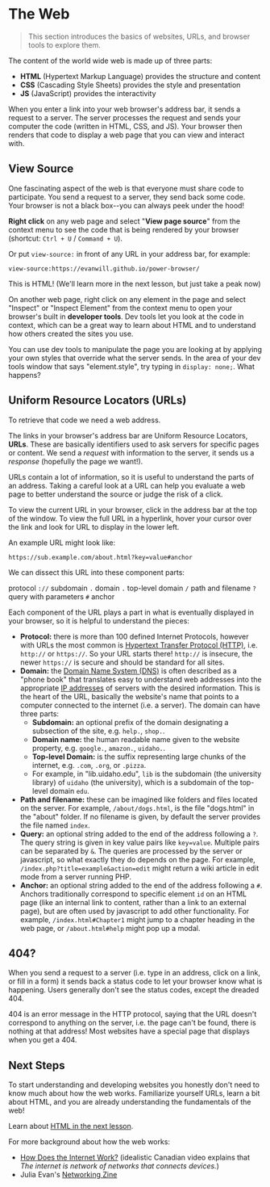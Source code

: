 # The Web

> This section introduces the basics of websites, URLs, and browser tools to explore them.

The content of the world wide web is made up of three parts:

- **HTML** (Hypertext Markup Language) provides the structure and content
- **CSS** (Cascading Style Sheets) provides the style and presentation
- **JS** (JavaScript) provides the interactivity

When you enter a link into your web browser's address bar, it sends a request to a server. 
The server processes the request and sends your computer the code (written in HTML, CSS, and JS).
Your browser then renders that code to display a web page that you can view and interact with.

## View Source 

One fascinating aspect of the web is that everyone must share code to participate.
You send a request to a server, they send back some code.
Your browser is not a black box--you can always peek under the hood!

**Right click** on any web page and select "**View page source**" from the context menu to see the code that is being rendered by your browser (shortcut: `Ctrl + U` / `Command + U`). 

Or put `view-source:` in front of any URL in your address bar, for example:

`view-source:https://evanwill.github.io/power-browser/`

This is HTML!
(We'll learn more in the next lesson, but just take a peak now)

On another web page, right click on any element in the page and select "Inspect" or "Inspect Element" from the context menu to open your browser's built in **developer tools**. 
Dev tools let you look at the code in context, which can be a great way to learn about HTML and to understand how others created the sites you use.

You can use dev tools to manipulate the page you are looking at by applying your own styles that override what the server sends. 
In the area of your dev tools window that says "element.style", try typing in `display: none;`.
What happens?

## Uniform Resource Locators (URLs)

To retrieve that code we need a web address. 

The links in your browser's address bar are Uniform Resource Locators, **URLs**.
These are basically identifiers used to ask servers for specific pages or content. 
We send a *request* with information to the server, it sends us a *response* (hopefully the page we want!).

URLs contain a lot of information, so it is useful to understand the parts of an address.
Taking a careful look at a URL can help you evaluate a web page to better understand the source or judge the risk of a click.

To view the current URL in your browser, click in the address bar at the top of the window. 
To view the full URL in a hyperlink, hover your cursor over the link and look for URL to display in the lower left.

An example URL might look like:

`https://sub.example.com/about.html?key=value#anchor`

We can dissect this URL into these component parts:

protocol `://` subdomain `.` domain `.` top-level domain `/` path and filename `?` query with parameters `#` anchor

Each component of the URL plays a part in what is eventually displayed in your browser, so it is helpful to understand the pieces:

- **Protocol:** there is more than 100 defined Internet Protocols, however with URLs the most common is [Hypertext Transfer Protocol (HTTP)](https://en.wikipedia.org/wiki/Hypertext_Transfer_Protocol), i.e. `http://` or `https://`. So your URL starts there! `http://` is insecure, the newer `https://` is secure and should be standard for all sites.
- **Domain:** the [Domain Name System (DNS)](https://en.wikipedia.org/wiki/Domain_Name_System) is often described as a "phone book" that translates easy to understand web addresses into the appropriate [IP addresses](https://en.wikipedia.org/wiki/IP_address) of servers with the desired information. This is the heart of the URL, basically the website's name that points to a computer connected to the internet (i.e. a server). The domain can have three parts:
    - **Subdomain:** an optional prefix of the domain designating a subsection of the site, e.g. `help.`, `shop.`.
    - **Domain name:** the human readable name given to the website property, e.g. `google.`, `amazon.`, `uidaho.`.
    - **Top-level Domain:** is the suffix representing large chunks of the internet, e.g. `.com`, `.org`, or `.pizza`.
    - For example, in "lib.uidaho.edu", `lib` is the subdomain (the university library) of `uidaho` (the university), which is a subdomain of the top-level domain `edu`. 
- **Path and filename:** these can be imagined like folders and files located on the server. For example, `/about/dogs.html`, is the file "dogs.html" in the "about" folder. If no filename is given, by default the server provides the file named `index`.
- **Query:** an optional string added to the end of the address following a `?`. The query string is given in key value pairs like `key=value`. Multiple pairs can be separated by `&`. The queries are processed by the server or javascript, so what exactly they do depends on the page. For example, `/index.php?title=example&action=edit` might return a wiki article in edit mode from a server running PHP.
- **Anchor:** an optional string added to the end of the address following a `#`. Anchors traditionally correspond to specific element `id` on an HTML page (like an internal link to content, rather than a link to an external page), but are often used by javascript to add other functionality. For example, `/index.html#Chapter1` might jump to a chapter heading in the web page, or `/about.html#help` might pop up a modal.

## 404?

When you send a request to a server (i.e. type in an address, click on a link, or fill in a form) it sends back a status code to let your browser know what is happening. 
Users generally don't see the status codes, except the dreaded 404. 

404 is an error message in the HTTP protocol, saying that the URL doesn't correspond to anything on the server, i.e. the page can't be found, there is nothing at that address!
Most websites have a special page that displays when you get a 404.

## Next Steps 

To start understanding and developing websites you honestly don't need to know much about how the web works.
Familiarize yourself URLs, learn a bit about HTML, and you are already understanding the fundamentals of the web!

Learn about [HTML in the next lesson](1-html.md).

For more background about how the web works:

- [How Does the Internet Work?](https://youtu.be/i5oe63pOhLI) (idealistic Canadian video explains that *The internet is network of networks that connects devices.*)
- Julia Evan's [Networking Zine](https://wizardzines.com/zines/networking/)
